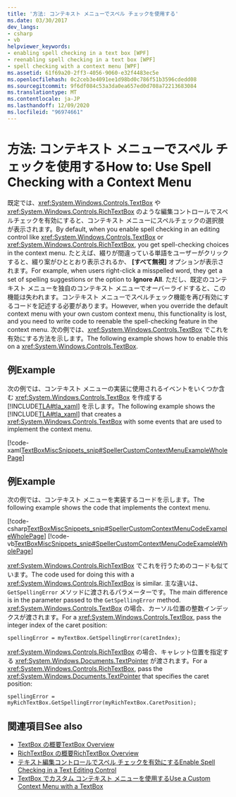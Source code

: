 ```yaml
---
title: '方法: コンテキスト メニューでスペル チェックを使用する'
ms.date: 03/30/2017
dev_langs:
- csharp
- vb
helpviewer_keywords:
- enabling spell checking in a text box [WPF]
- reenabling spell checking in a text box [WPF]
- spell checking with a context menu [WPF]
ms.assetid: 61f69a20-2ff3-4056-9060-e32f4483ec5e
ms.openlocfilehash: 0c2ceb3e4091ee1d98bd0c786f51b3596cdedd08
ms.sourcegitcommit: 9f6df084c53a3da0ea657ed0d708a72213683084
ms.translationtype: MT
ms.contentlocale: ja-JP
ms.lasthandoff: 12/09/2020
ms.locfileid: "96974661"
---
```

# <a name="how-to-use-spell-checking-with-a-context-menu"></a><span data-ttu-id="bb975-102">方法: コンテキスト メニューでスペル チェックを使用する</span><span class="sxs-lookup"><span data-stu-id="bb975-102">How to: Use Spell Checking with a Context Menu</span></span>
<span data-ttu-id="bb975-103">既定では、<xref:System.Windows.Controls.TextBox> や <xref:System.Windows.Controls.RichTextBox> のような編集コントロールでスペルチェックを有効にすると、コンテキスト メニューにスペルチェックの選択肢が表示されます。</span><span class="sxs-lookup"><span data-stu-id="bb975-103">By default, when you enable spell checking in an editing control like <xref:System.Windows.Controls.TextBox> or <xref:System.Windows.Controls.RichTextBox>, you get spell-checking choices in the context menu.</span></span> <span data-ttu-id="bb975-104">たとえば、綴りが間違っている単語をユーザーがクリックすると、綴り案がひととおり表示されるか、 **[すべて無視]** オプションが表示されます。</span><span class="sxs-lookup"><span data-stu-id="bb975-104">For example, when users right-click a misspelled word, they get a set of spelling suggestions or the option to **Ignore All**.</span></span> <span data-ttu-id="bb975-105">ただし、既定のコンテキスト メニューを独自のコンテキスト メニューでオーバーライドすると、この機能は失われます。コンテキスト メニューでスペルチェック機能を再び有効にするコードを記述する必要があります。</span><span class="sxs-lookup"><span data-stu-id="bb975-105">However, when you override the default context menu with your own custom context menu, this functionality is lost, and you need to write code to reenable the spell-checking feature in the context menu.</span></span> <span data-ttu-id="bb975-106">次の例では、<xref:System.Windows.Controls.TextBox> でこれを有効にする方法を示します。</span><span class="sxs-lookup"><span data-stu-id="bb975-106">The following example shows how to enable this on a <xref:System.Windows.Controls.TextBox>.</span></span>  
  
## <a name="example"></a><span data-ttu-id="bb975-107">例</span><span class="sxs-lookup"><span data-stu-id="bb975-107">Example</span></span>  
 <span data-ttu-id="bb975-108">次の例では、コンテキスト メニューの実装に使用されるイベントをいくつか含む <xref:System.Windows.Controls.TextBox> を作成する [!INCLUDE[TLA#tla_xaml](../../../includes/tlasharptla-xaml-md.md)] を示します。</span><span class="sxs-lookup"><span data-stu-id="bb975-108">The following example shows the [!INCLUDE[TLA#tla_xaml](../../../includes/tlasharptla-xaml-md.md)] that creates a <xref:System.Windows.Controls.TextBox> with some events that are used to implement the context menu.</span></span>  
  
 [!code-xaml[TextBoxMiscSnippets_snip#SpellerCustomContextMenuExampleWholePage](~/samples/snippets/csharp/VS_Snippets_Wpf/TextBoxMiscSnippets_snip/csharp/speller_custom_context_menu.xaml#spellercustomcontextmenuexamplewholepage)]  
  
## <a name="example"></a><span data-ttu-id="bb975-109">例</span><span class="sxs-lookup"><span data-stu-id="bb975-109">Example</span></span>  
 <span data-ttu-id="bb975-110">次の例では、コンテキスト メニューを実装するコードを示します。</span><span class="sxs-lookup"><span data-stu-id="bb975-110">The following example shows the code that implements the context menu.</span></span>  
  
 [!code-csharp[TextBoxMiscSnippets_snip#SpellerCustomContextMenuCodeExampleWholePage](~/samples/snippets/csharp/VS_Snippets_Wpf/TextBoxMiscSnippets_snip/csharp/speller_custom_context_menu.xaml.cs#spellercustomcontextmenucodeexamplewholepage)]
 [!code-vb[TextBoxMiscSnippets_snip#SpellerCustomContextMenuCodeExampleWholePage](~/samples/snippets/visualbasic/VS_Snippets_Wpf/TextBoxMiscSnippets_snip/visualbasic/speller_custom_context_menu.xaml.vb#spellercustomcontextmenucodeexamplewholepage)]  
  
 <span data-ttu-id="bb975-111"><xref:System.Windows.Controls.RichTextBox> でこれを行うためのコードも似ています。</span><span class="sxs-lookup"><span data-stu-id="bb975-111">The code used for doing this with a <xref:System.Windows.Controls.RichTextBox> is similar.</span></span> <span data-ttu-id="bb975-112">主な違いは、`GetSpellingError` メソッドに渡されるパラメーターです。</span><span class="sxs-lookup"><span data-stu-id="bb975-112">The main difference is in the parameter passed to the `GetSpellingError` method.</span></span> <span data-ttu-id="bb975-113"><xref:System.Windows.Controls.TextBox> の場合、カーソル位置の整数インデックスが渡されます。</span><span class="sxs-lookup"><span data-stu-id="bb975-113">For a <xref:System.Windows.Controls.TextBox>, pass the integer index of the caret position:</span></span>  
  
 `spellingError = myTextBox.GetSpellingError(caretIndex);`  
  
 <span data-ttu-id="bb975-114"><xref:System.Windows.Controls.RichTextBox> の場合、キャレット位置を指定する <xref:System.Windows.Documents.TextPointer> が渡されます。</span><span class="sxs-lookup"><span data-stu-id="bb975-114">For a <xref:System.Windows.Controls.RichTextBox>, pass the <xref:System.Windows.Documents.TextPointer> that specifies the caret position:</span></span>  
  
 `spellingError = myRichTextBox.GetSpellingError(myRichTextBox.CaretPosition);`  
  
## <a name="see-also"></a><span data-ttu-id="bb975-115">関連項目</span><span class="sxs-lookup"><span data-stu-id="bb975-115">See also</span></span>

- [<span data-ttu-id="bb975-116">TextBox の概要</span><span class="sxs-lookup"><span data-stu-id="bb975-116">TextBox Overview</span></span>](textbox-overview.md)
- [<span data-ttu-id="bb975-117">RichTextBox の概要</span><span class="sxs-lookup"><span data-stu-id="bb975-117">RichTextBox Overview</span></span>](richtextbox-overview.md)
- [<span data-ttu-id="bb975-118">テキスト編集コントロールでスペル チェックを有効にする</span><span class="sxs-lookup"><span data-stu-id="bb975-118">Enable Spell Checking in a Text Editing Control</span></span>](how-to-enable-spell-checking-in-a-text-editing-control.md)
- [<span data-ttu-id="bb975-119">TextBox でカスタム コンテキスト メニューを使用する</span><span class="sxs-lookup"><span data-stu-id="bb975-119">Use a Custom Context Menu with a TextBox</span></span>](how-to-use-a-custom-context-menu-with-a-textbox.md)
